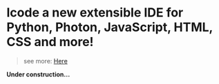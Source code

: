 # Icode a new extensible IDE for Python, Photon, JavaScript, HTML, CSS and more!
> see more: [Here](https://igdaliascabamba.github.io/get-icode/)

**Under construction...**
